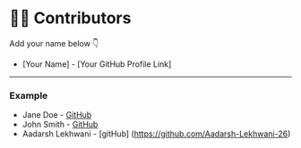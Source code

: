 # 👩‍💻 Contributors

Add your name below 👇

- [Your Name] - [Your GitHub Profile Link]

---

### Example
- Jane Doe - [GitHub](https://github.com/janedoe)
- John Smith - [GitHub](https://github.com/johnsmith)
- Aadarsh Lekhwani - [gitHub] (https://github.com/Aadarsh-Lekhwani-26)
